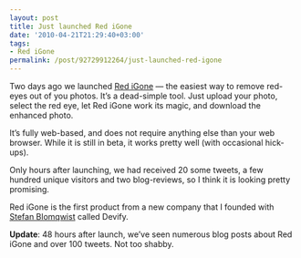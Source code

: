```yaml
---
layout: post
title: Just launched Red iGone
date: '2010-04-21T21:29:40+03:00'
tags:
- Red iGone
permalink: /post/92729912264/just-launched-red-igone
---
```

Two days ago we launched [Red iGone](http://www.redigone.com) — the easiest way to remove red-eyes out of you photos. It’s a dead-simple tool. Just upload your photo, select the red eye, let Red iGone work its magic, and download the enhanced photo.

It’s fully web-based, and does not require anything else than your web browser. While it is still in beta, it works pretty well (with occasional hick-ups).

Only hours after launching, we had received 20 some tweets, a few hundred unique visitors and two blog-reviews, so I think it is looking pretty promising.

Red iGone is the first product from a new company that I founded with [Stefan Blomqwist](http://www.blomqwist.com/) called Devify.

**Update**: 48 hours after launch, we’ve seen numerous blog posts about Red iGone and over 100 tweets. Not too shabby.
